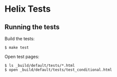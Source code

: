 # Helix Tests

## Running the tests

Build the tests:
```
$ make test
```

Open test pages:
```
$ ls _build/default/tests/*.html
$ open _build/default/tests/test_conditional.html
```
